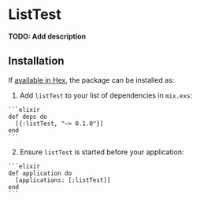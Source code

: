 # ListTest

**TODO: Add description**

## Installation

If [available in Hex](https://hex.pm/docs/publish), the package can be installed as:

  1. Add `listTest` to your list of dependencies in `mix.exs`:

    ```elixir
    def deps do
      [{:listTest, "~> 0.1.0"}]
    end
    ```

  2. Ensure `listTest` is started before your application:

    ```elixir
    def application do
      [applications: [:listTest]]
    end
    ```

